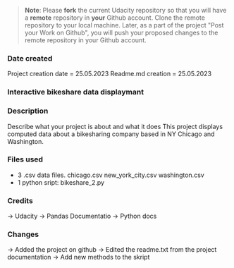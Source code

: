 >**Note**: Please **fork** the current Udacity repository so that you will have a **remote** repository in **your** Github account. Clone the remote repository to your local machine. Later, as a part of the project "Post your Work on Github", you will push your proposed changes to the remote repository in your Github account.

### Date created
Project creation date = 25.05.2023 
Readme.md creation = 25.05.2023

### Interactive bikeshare data displaymant 

### Description
Describe what your project is about and what it does
This project displays computed data about a bikesharing company based in NY Chicago and Washington.

### Files used
- 3 .csv data files.
	 chicago.csv
	 new_york_city.csv
	 washington.csv
- 1 python sript: 
	bikeshare_2.py

### Credits
-> Udacity 
-> Pandas Documentatio 
-> Python docs

### Changes 
-> Added the project on github
-> Edited the readme.txt from the project documentation
-> Add new methods to the skript 